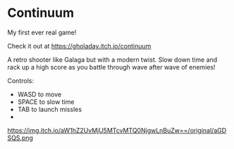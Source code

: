 # Continuum

My first ever real game!

Check it out at https://gholaday.itch.io/continuum

A retro shooter like Galaga but with a modern twist. Slow down time and rack up a high score as you battle through wave after wave of enemies!

Controls:

- WASD to move
- SPACE to slow time
- TAB to launch missles
- 
https://img.itch.io/aW1hZ2UvMjU5MTcvMTQ0NjgwLnBuZw==/original/aGDSQS.png
